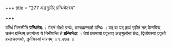 +++
title = "277 अङ्गुलीर् ग्रन्थिभेदस्य"

+++


ग्रन्थिं भिनत्तीति **ग्रन्थिभेदः** । भेदनं मोक्षो ग्रन्थेः, वस्त्रप्रान्तादौ ग्रन्थिः । यद् वा यद् द्रव्यं गृहीतं तत् केनचिच् छलेन ग्रन्थिम् अवमोच्य ये निनीषन्ति ते **ग्रन्थिभेदाः** । तेषां प्रथमायां प्रवृत्ताव् अङ्गुलीनां छेदः, द्वितीयस्यां प्रवृत्तौ हस्तचरणयोः, तृतीयस्यां मारनम् ॥ ९.२७७ ॥